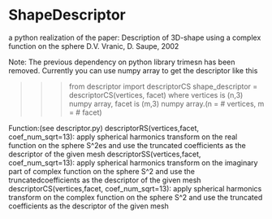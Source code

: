 # ShapeDescriptor
a python realization of the paper:
Description of 3D-shape using a complex function on the sphere
	D.V. Vranic, D. Saupe, 2002

Note: The previous dependency on python library trimesn has been removed. Currently you can use numpy array to get the descriptor like this
>>> from descriptor import descriptorCS
>>> shape_descriptor = descriptorCS(vertices, facet)
where vertices is (n,3) numpy array, facet is (m,3) numpy array.(n = # vertices, m = # facet) 
  
Function:(see descriptor.py)
  descriptorRS(vertices,facet, coef_num_sqrt=13):
    apply spherical harmonics transform on the real function on the sphere S^2es
    and use the truncated coefficients as the descriptor of the given mesh
  descriptorSS(vertices,facet, coef_num_sqrt=13):
    apply spherical harmonics transform on the imaginary part of complex function on the sphere S^2
    and use the truncatedcoefficients as the descriptor of the given mesh
  descriptorCS(vertices,facet, coef_num_sqrt=13):
    apply spherical harmonics transform on the complex function on the sphere S^2
  	and use the truncated coefficients as the descriptor of the given mesh
